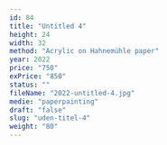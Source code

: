```yaml
---
id: 84
title: "Untitled 4"
height: 24
width: 32
method: "Acrylic on Hahnemühle paper"
year: 2022
price: "750"
exPrice: "850"
status: ""
fileName: "2022-untitled-4.jpg"
medie: "paperpainting"
draft: "false"
slug: "uden-titel-4"
weight: "80"
---
```

